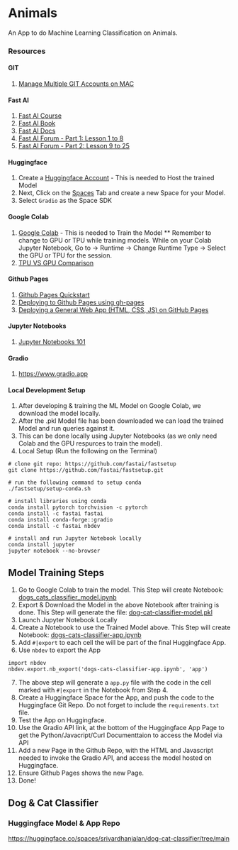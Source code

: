 # Animals
An App to do Machine Learning Classification on Animals. 

### Resources

#### GIT
1. [Manage Multiple GIT Accounts on MAC](https://blog.gitguardian.com/8-easy-steps-to-set-up-multiple-git-accounts/)
   
#### Fast AI
1. [Fast AI Course](https://course.fast.ai)
2. [Fast AI Book](https://github.com/fastai/fastbook/tree/master)
3. [Fast AI Docs](https://docs.fast.ai)
4. [Fast AI Forum - Part 1: Lesson 1 to 8](https://forums.fast.ai/t/lesson-1-official-topic/95287)
5. [Fast AI Forum - Part 2: Lesson 9 to 25](https://forums.fast.ai/t/lesson-9-official-topic/100562)

#### Huggingface
1. Create a [Huggingface Account](https://www.huggingface.co/) - This is needed to Host the trained Model
2. Next, Click on the [Spaces](https://huggingface.co/spaces) Tab and create a new Space for your Model.
3. Select `Gradio` as the Space SDK
   
#### Google Colab
1. [Google Colab](https://colab.research.google.com) - This is needed to Train the Model
** Remember to change to GPU or TPU while training models. While on your Colab Jupyter Notebook, Go to -> Runtime -> Change Runtime Type -> Select the GPU or TPU for the session.
2. [TPU VS GPU Comparison](https://www.datacamp.com/blog/tpu-vs-gpu-ai)

#### Github Pages
1. [Github Pages Quickstart](https://docs.github.com/en/pages/quickstart)
2. [Deploying to Github Pages using gh-pages](https://dev.to/scc33/deploying-to-github-pages-using-gh-pages-2d95)
3. [Deploying a General Web App (HTML, CSS, JS) on GitHub Pages](https://gist.github.com/promto-c/e46ca197f324a2148af919e18c18b5e6)

#### Jupyter Notebooks
1. [Jupyter Notebooks 101](https://www.kaggle.com/code/jhoward/jupyter-notebook-101)

#### Gradio
1. https://www.gradio.app

#### Local Development Setup
1. After developing & training the ML Model on Google Colab, we download the model locally.
2. After the .pkl Model file has been downloaded we can load the trained Model and run queries against it.
3. This can be done locally using Jupyter Notebooks (as we only need Colab and the GPU respurces to train the model). 
4. Local Setup (Run the following on the Terminal)
```
# clone git repo: https://github.com/fastai/fastsetup
git clone https://github.com/fastai/fastsetup.git

# run the following command to setup conda
./fastsetup/setup-conda.sh

# install libraries using conda
conda install pytorch torchvision -c pytorch
conda install -c fastai fastai  
conda install conda-forge::gradio
conda install -c fastai nbdev

# install and run Jupyter Notebook locally
conda install jupyter
jupyter notebook --no-browser
```

## Model Training Steps
1. Go to Google Colab to train the model. This Step will create Notebook: [dogs_cats_classifier_model.ipynb](https://huggingface.co/spaces/srivardhanjalan/dog-cat-classifier/blob/main/dogs_cats_classifier_model.ipynb)
2. Export & Download the Model in the above Notebook after training is done. This Step will generate the file: [dog-cat-classifier-model.pkl](https://huggingface.co/spaces/srivardhanjalan/dog-cat-classifier/blob/main/dog-cat-classifier-model.pkl)
3. Launch Jupyter Notebook Locally
4. Create a Notebook to use the Trained Model above. This Step will create Notebook: [dogs-cats-classifier-app.ipynb](https://huggingface.co/spaces/srivardhanjalan/dog-cat-classifier/blob/main/dogs-cats-classifier-app.ipynb)
5. Add `#|export` to each cell the will be part of the final Huggingface App.
6. Use `nbdev` to export the App 
```
import nbdev
nbdev.export.nb_export('dogs-cats-classifier-app.ipynb', 'app')
```
7. The above step will generate a `app.py` file with the code in the cell marked with `#|export` in the Notebook from Step 4.
8. Create a Huggingface Space for the App, and push the code to the Huggingface Git Repo. Do not forget to include the `requirements.txt` file.
9. Test the App on Huggingface.
10. Use the Gradio API link, at the bottom of the Huggingface App Page to get the Python/Javacript/Curl Documenttaion to access the Model via API
11. Add a new Page in the Github Repo, with the HTML and Javascript needed to invoke the Gradio API, and access the model hosted on Huggingface.
12. Ensure Github Pages shows the new Page.
13. Done!

## Dog & Cat Classifier
### Huggingface Model & App Repo
https://huggingface.co/spaces/srivardhanjalan/dog-cat-classifier/tree/main


